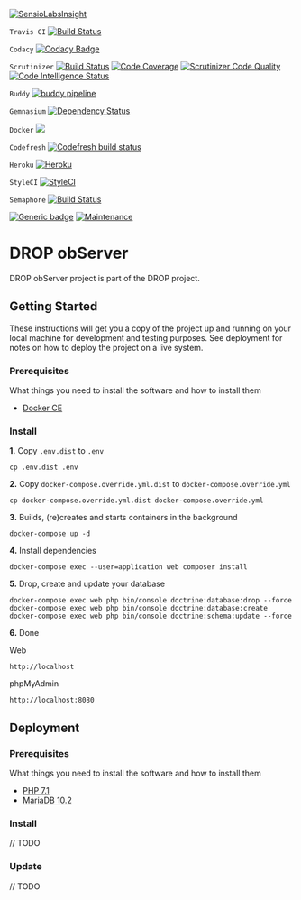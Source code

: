 [![SensioLabsInsight](https://insight.sensiolabs.com/projects/46356d02-f97a-4f9c-80d2-634380693915/big.png)](https://insight.sensiolabs.com/projects/46356d02-f97a-4f9c-80d2-634380693915)

`Travis CI`
[![Build Status](https://travis-ci.org/Darkmira/drop-observer.svg?branch=develop)](https://travis-ci.org/Darkmira/drop-observer)

`Codacy`
[![Codacy Badge](https://api.codacy.com/project/badge/Coverage/3ce7e103844f4d59b7467946f8c83f9b)](https://www.codacy.com/app/cvilleger/drop-observer?utm_source=github.com&utm_medium=referral&utm_content=Darkmira/drop-observer&utm_campaign=Badge_Coverage)

`Scrutinizer`
[![Build Status](https://scrutinizer-ci.com/g/Darkmira/drop-observer/badges/build.png?b=develop)](https://scrutinizer-ci.com/g/Darkmira/drop-observer/build-status/develop)
[![Code Coverage](https://scrutinizer-ci.com/g/Darkmira/drop-observer/badges/coverage.png?b=develop)](https://scrutinizer-ci.com/g/Darkmira/drop-observer/?branch=develop)
[![Scrutinizer Code Quality](https://scrutinizer-ci.com/g/Darkmira/drop-observer/badges/quality-score.png?b=develop)](https://scrutinizer-ci.com/g/Darkmira/drop-observer/?branch=develop)
[![Code Intelligence Status](https://scrutinizer-ci.com/g/Darkmira/drop-observer/badges/code-intelligence.svg?b=develop)](https://scrutinizer-ci.com/code-intelligence)

`Buddy`
[![buddy pipeline](https://app.buddy.works/villegerc/drop-observer/pipelines/pipeline/134904/badge.svg?token=4c0be1ced16e6dd0a7ede5fdd3d51b08464905c0372ddfac2d5cc54e8f7e80fb "buddy pipeline")](https://app.buddy.works/villegerc/drop-observer/pipelines/pipeline/134904)

`Gemnasium`
[![Dependency Status](https://beta.gemnasium.com/badges/github.com/Darkmira/drop-observer.svg)](https://beta.gemnasium.com/projects/github.com/Darkmira/drop-observer)

`Docker`
[![](https://images.microbadger.com/badges/image/cvilleger/drop-observer.svg)](https://microbadger.com/images/cvilleger/drop-observer)

`Codefresh`
[![Codefresh build status]( https://g.codefresh.io/api/badges/build?repoOwner=Darkmira&repoName=drop-observer&branch=develop&pipelineName=drop-observer&accountName=cvilleger&type=cf-2)]( https://g.codefresh.io/repositories/Darkmira/drop-observer/builds?filter=trigger:build;branch:develop;service:5ae7046a1042630001422a1b~drop-observer)

`Heroku`
[![Heroku](https://heroku-badge.herokuapp.com/?app=drop-observer&style=flat&svg=1)](https://drop-observer.herokuapp.com/)

`StyleCI`
[![StyleCI](https://styleci.io/repos/95036291/shield?branch=develop)](https://styleci.io/repos/95036291)

`Semaphore`
[![Build Status](https://semaphoreci.com/api/v1/cvilleger/drop-observer/branches/develop/badge.svg)](https://semaphoreci.com/cvilleger/drop-observer)

[![Generic badge](https://img.shields.io/badge/Powered%20by-Love-red.svg)](https://www.darkmira.fr/)
[![Maintenance](https://img.shields.io/badge/Maintained%3F-yes-green.svg)](https://github.com/Darkmira/drop-observer/pulse/monthly)

# DROP obServer 
DROP obServer project is part of the DROP project.

## Getting Started

These instructions will get you a copy of the project up and running on your local machine for development and testing purposes. See deployment for notes on how to deploy the project on a live system.

### Prerequisites

What things you need to install the software and how to install them

- [Docker CE](https://www.docker.com/community-edition)

### Install

**1.** Copy `.env.dist` to `.env`

```
cp .env.dist .env
```

**2.** Copy `docker-compose.override.yml.dist` to `docker-compose.override.yml`

```
cp docker-compose.override.yml.dist docker-compose.override.yml
```

**3.** Builds, (re)creates and starts containers in the background

```
docker-compose up -d
```

**4.** Install dependencies

```
docker-compose exec --user=application web composer install
```

**5.** Drop, create and update your database

```
docker-compose exec web php bin/console doctrine:database:drop --force
docker-compose exec web php bin/console doctrine:database:create
docker-compose exec web php bin/console doctrine:schema:update --force
```

**6.** Done

Web
```
http://localhost
```

phpMyAdmin
```
http://localhost:8080
```

## Deployment

### Prerequisites

What things you need to install the software and how to install them

- [PHP 7.1](http://php.net/downloads.php)
- [MariaDB 10.2](https://mariadb.org/download/)

### Install

// TODO

### Update

// TODO
